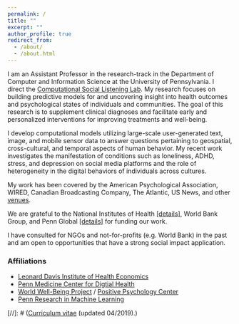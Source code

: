 ```yaml
---
permalink: /
title: ""
excerpt: ""
author_profile: true
redirect_from: 
  - /about/
  - /about.html
---
```


I am an Assistant Professor in the research-track in the Department of Computer and Information Science at the University of Pennsylvania. I direct the [Computational Social Listening Lab](https://csl-lab-upenn.github.io/). My research focuses on building predictive models for and uncovering insight into health outcomes and psychological states of individuals and communities. The goal of this research is to supplement clinical diagnoses and facilitate early and personalized interventions for improving treatments and well-being. 

I develop computational models utilizing large-scale user-generated text, image, and mobile sensor data to answer questions pertaining to geospatial, cross-cultural, and temporal aspects of human behavior. My recent work investigates the manifestation of conditions such as loneliness, ADHD, stress, and depression on social media platforms and the role of heterogeneity in the digital behaviors of individuals across cultures. 

My work has been covered by the American Psychological Association, WIRED, Canadian Broadcasting Company, The Atlantic, US News, and other [venues](https://chandrasg.github.io/media/).

We are grateful to the National Institutes of Health [[details]](https://reporter.nih.gov/search/CRBV3uic3EKmagTeRM-y9w/project-details/10630593), World Bank Group, and Penn Global [[details]](https://blog.seas.upenn.edu/sharath-guntuku-receives-penn-global-grant-to-continue-vaccine-attitudes-research-in-india/) for funding our work. 

I have consulted for NGOs and not-for-profits (e.g. World Bank) in the past and am open to opportunities that have a strong social impact application. 

### Affiliations
  + [Leonard Davis Institute of Health Economics](https://ldi.upenn.edu/)
  + [Penn Medicine Center for Digtial Health](https://centerfordigitalhealth.upenn.edu/)
  + [World Well-Being Project](http://www.wwbp.org/) / [Positive Psychology Center](https://ppc.sas.upenn.edu/)
  + [Penn Research in Machine Learning](https://priml.upenn.edu/)

[//]: # (<a href="https://chandrasg.github.io/chandrasg.github.io/files/CV_SCG.pdf">Curriculum vitae</a> (updated 04/2019).)
